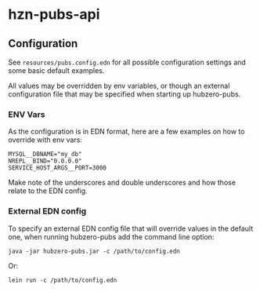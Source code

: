 # hzn-pubs-api 


## Configuration

See `resources/pubs.config.edn` for all possible configuration settings and some basic default examples. 

All values may be overridden by env variables, or though an external configuration file that may be specified when starting up hubzero-pubs.

### ENV Vars

As the configuration is in EDN format, here are a few examples on how to override with env vars:

```
MYSQL__DBNAME="my_db"
NREPL__BIND="0.0.0.0"
SERVICE_HOST_ARGS__PORT=3000
```

Make note of the underscores and double underscores and how those relate to the EDN config.

### External EDN config

To specify an external EDN config file that will override values in the default one, when running hubzero-pubs add the command line option:

```
java -jar hubzero-pubs.jar -c /path/to/config.edn
```

Or:

```
lein run -c /path/to/config.edn 
```
